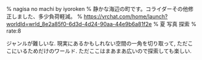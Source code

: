% nagisa no machi by iyoroken
% 静かな海辺の町です。コライダーその他修正しました、多少負荷軽減。
% https://vrchat.com/home/launch?worldId=wrld_8e2a85f0-6d3d-4d24-90aa-44e9b6a81f2e
% 夏 写真 探索
% rate:8

ジャンルが難しいな.
現実にあるかもしれない空間の一角を切り取って,
ただここにいるためだけのワールド.
ただここはまあまあ広いので探索しても楽しい.
